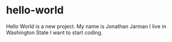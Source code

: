 # hello-world
Hello World is a new project. 
My name is Jonathan Jarman
I live in Washington State
I want to start coding.
